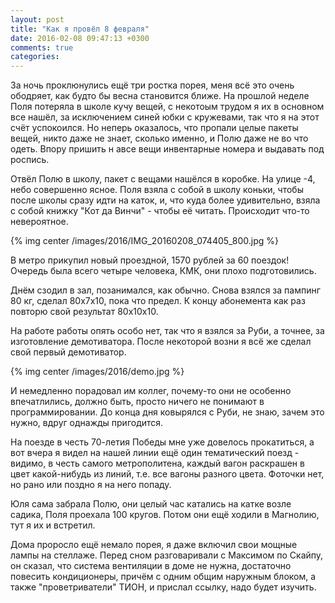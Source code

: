 ```yaml
---
layout: post
title: "Как я провёл 8 февраля"
date: 2016-02-08 09:47:13 +0300
comments: true
categories: 
---
```

За ночь проклюнулись ещё три ростка порея, меня всё это очень ободряет, как будто бы весна становится ближе. На прошлой неделе Поля потеряла в школе кучу вещей, с некотоым трудом я их в основном все нашёл, за исключением синей юбки с кружевами, так что я на этот счёт успокоился. Но неперь оказалось, что пропали целые пакеты вещей, никто даже не знает, сколько именно, и Полю даже не во что одеть. Впору пришить н авсе вещи инвентарные номера и выдавать под роспись.

Отвёл Полю в школу, пакет с вещами нашёлся в коробке. На улице -4, небо совершенно ясное. Поля взяла с собой в школу коньки, чтобы после школы сразу идти на каток, и, что куда более удивительно, взяла с собой книжку "Кот да Винчи" - чтобы её читать. Происходит что-то невероятное.

{% img center /images/2016/IMG_20160208_074405_800.jpg %}

В метро прикупил новый проездной, 1570 рублей за 60 поездок! Очередь была всего четыре человека, КМК, они плохо подготовились.

Днём сзодил в зал, позанимался, как обычно. Снова взялся за пампинг 80 кг, сделал 80х7х10, пока что предел. К концу абонемента как раз повторю свой результат 80х10х10.

На работе работы опять особо нет, так что я взялся за Руби, а точнее, за изготовление демотиватора. После некоторой возни я всё же сделал свой первый демотиватор.

{% img center /images/2016/demo.jpg %}

И немедленно порадовал им коллег, почему-то они не особенно впечатлились, должно быть, просто ничего не понимают в программировании. До конца дня ковырялся с Руби, не знаю, зачем это нужно, вдруг однажды пригодится.

На поезде в честь 70-летия Победы мне уже довелось прокатиться, а вот вчера я видел на нашей линии ещё один тематический поезд - видимо, в честь самого метрополитена, каждый вагон раскрашен в цвет какой-нибудь из линий, т.е. все вагоны разного цвета. Фоточки нет, но рано или поздно я на него попаду.

Юля сама забрала Полю, они целый час катались на катке возле садика, Поля проехала 100 кругов. Потом они ещё ходили в Магнолию, тут я их и встретил.

Дома проросло ещё немало порея, я даже включил свои мощные лампы на стеллаже. Перед сном разговаривали с Максимом по Скайпу, он сказал, что система вентиляции в доме не нужна, достаточно повесить кондиционеры, причём с одним общим наружным блоком, а также "проветриватели" ТИОН, и прислал ссылку, надо будет изучить.